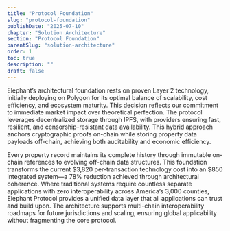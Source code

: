 ```yaml
---
title: "Protocol Foundation"
slug: "protocol-foundation"
publishDate: "2025-07-10"
chapter: "Solution Architecture"
section: "Protocol Foundation"
parentSlug: "solution-architecture"
order: 1
toc: true
description: ""
draft: false
---
```


Elephant’s architectural foundation rests on proven Layer 2 technology, initially deploying on Polygon for its optimal balance of scalability, cost efficiency, and ecosystem maturity. This decision reflects our commitment to immediate market impact over theoretical perfection. The protocol leverages decentralized storage through IPFS, with providers ensuring fast, resilient, and censorship-resistant data availability. This hybrid approach anchors cryptographic proofs on-chain while storing property data payloads off-chain, achieving both auditability and economic efficiency.

Every property record maintains its complete history through immutable on-chain references to evolving off-chain data structures. This foundation transforms the current \$3,820 per-transaction technology cost into an \$850 integrated system—a 78% reduction achieved through architectural coherence. Where traditional systems require countless separate applications with zero interoperability across America’s 3,000 counties, Elephant Protocol provides a unified data layer that all applications can trust and build upon. The architecture supports multi-chain interoperability roadmaps for future jurisdictions and scaling, ensuring global applicability without fragmenting the core protocol.
